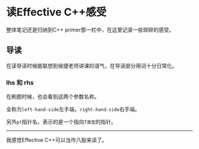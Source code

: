 读Effective C++感受
===

整体笔记还是归纳到C++ primer那一栏中，在这里记录一些琐碎的感受。

## 导读

在读导读时候能联想到侯捷老师讲课的语气，在导读部分用词十分日常化。

### lhs 和 rhs

在刷题时候，也会看到这两个参数名称。

全称为`left-hand-side`左手端，`right-hand-side`右手端。

另外`pt`指针名，表示的是一个指向`T类型`的指针。

---

我感觉Effective C++可以当作八股来读了。

